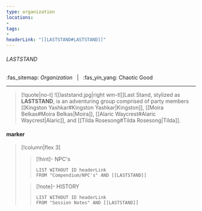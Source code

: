 ```yaml
---
type: organization
locations:
-
tags:
- 
headerLink: "[[LASTSTAND#LASTSTAND]]"
---
```


###### LASTSTAND
<span class="sub2">:fas_sitemap: *Organization* &nbsp; | &nbsp; :fas_yin_yang:  Chaotic Good</span>
___

> [!quote|no-t]
>![[laststand.jpg|right wm-tl]]Last Stand, stylized as **LASTSTAND**, is an adventuring group comprised of party members [[Kingston Yashkar#Kingston Yashkar|Kingston]], [[Moira Belkas#Moira Belkas|Moira]], [[Alaric Waycrest#Alaric Waycrest|Alaric]], and [[Tilda Rosesong#Tilda Rosesong|Tilda]].

#### marker
> [!column|flex 3]
>>[!hint]- NPC's
>>```dataview
>>LIST WITHOUT ID headerLink
>>FROM "Compendium/NPC's" AND [[LASTSTAND]]
>
>>[!note]- HISTORY
>>```dataview
>>LIST WITHOUT ID headerLink
>>FROM "Session Notes" AND [[LASTSTAND]]